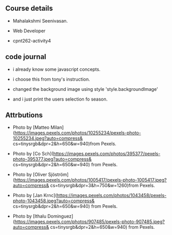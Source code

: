 ## Course details

  *  Mahalakshmi Seenivasan.

  *  Web Developer

  *  cpnt262-activity4

## code journal

  * i already know some javascript concepts.

  * i choose this from tony's instruction.

  * changed the background image using style
      'style.backgroundImage'
   
   * and i just print the users selection fo season.

## Attrbutions

  *  Photo by [Matteo Milan](https://images.pexels.com/photos/10255234/pexels-photo-10255234.jpeg?auto=compress&
     cs=tinysrgb&dpr=2&h=650&w=940)from Pexels.

  *  Photo by [Co Sch](https://images.pexels.com/photos/395377/pexels-photo-395377.jpeg?auto=compress& 
     cs=tinysrgb&dpr=2&h=650&w=940) from Pexels.

  *  Photo by [Oliver Sjöström](https://images.pexels.com/photos/1005417/pexels-photo-1005417.jpeg?auto=compress&
     cs=tinysrgb&dpr=3&h=750&w=1260)from Pexels.

  *  Photo by [Jan Krnc](https://images.pexels.com/photos/1043458/pexels-photo-1043458.jpeg?auto=compress&    
     cs=tinysrgb&dpr=2&h=650&w=940) from Pexels.

  *  Photo by [Ithalu Dominguez](https://images.pexels.com/photos/907485/pexels-photo-907485.jpeg?auto=compress& 
     cs=tinysrgb&dpr=2&h=650&w=940) from Pexels.